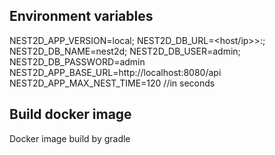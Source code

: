 ## Environment variables

NEST2D_APP_VERSION=local;
NEST2D_DB_URL=<host/ip>>:<port>;
NEST2D_DB_NAME=nest2d;
NEST2D_DB_USER=admin;
NEST2D_DB_PASSWORD=admin
NEST2D_APP_BASE_URL=http://localhost:8080/api
NEST2D_APP_MAX_NEST_TIME=120 //in seconds

## Build docker image

Docker image build by gradle
